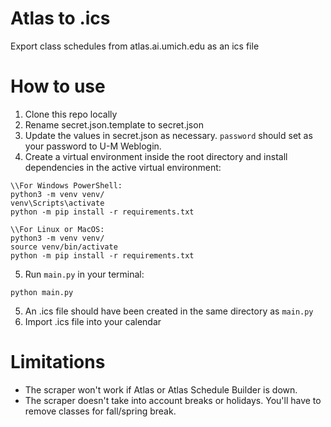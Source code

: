 # Atlas to .ics
Export class schedules from atlas.ai.umich.edu as an ics file

# How to use
1. Clone this repo locally
2. Rename secret.json.template to secret.json
3. Update the values in secret.json as necessary. `password` should set as your password to U-M Weblogin.
4. Create a virtual environment inside the root directory and install dependencies in the active virtual environment: 
```
\\For Windows PowerShell:
python3 -m venv venv/
venv\Scripts\activate
python -m pip install -r requirements.txt
```
```
\\For Linux or MacOS:
python3 -m venv venv/
source venv/bin/activate
python -m pip install -r requirements.txt
```
5. Run `main.py` in your terminal:
```
python main.py
```
5. An .ics file should have been created in the same directory as `main.py`
6. Import .ics file into your calendar

# Limitations
- The scraper won't work if Atlas or Atlas Schedule Builder is down.
- The scraper doesn't take into account breaks or holidays. You'll have to remove classes for fall/spring break.
